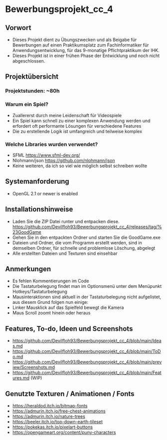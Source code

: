 # Bewerbungsprojekt_cc_4

## Vorwort

* Dieses Projekt dient zu Übungszwecken und als Beigabe für Bewerbungen auf einen Praktikumsplatz zum Fachinformatiker für Anwendungsentwicklung, für das 9-monatige Pflichtpraktikum der IHK.
* Dieses Projekt ist in einer frühen Phase der Entwicklung und noch nicht abgeschlossen.

## Projektübersicht

### Projektstunden: ~80h

### Warum ein Spiel?

* Zuallererst durch meine Leidenschaft für Videospiele
* Ein Spiel kann schnell zu einer komplexen Anwendung werden und erfordert oft performante Lösungen für verschiedene Features
* Die zu erstellende Logik ist umfangreich und teilweise komplex

### Welche Libraries wurden verwendet?

* SFML <https://www.sfml-dev.org/>
* Nlohmann/json <https://github.com/nlohmann/json>
* Keine weiteren, da ich so viel wie möglich selbst schreiben wollte

## Systemanforderung

* OpenGL 2.1 or newer is enabled

## Installationshinweise

* Laden Sie die ZIP Datei runter und entpacken diese. <https://github.com/Devilfloh93/Bewerbungsprojekt_cc_4/releases/tag/%23GoodGame>
* Gehen Sie in den entpackten Ordner und starten Sie die GoodGame.exe
* Dateien und Ordner, die vom Programm erstellt werden, sind in demselben Ordner, für schnelle und problemlose Löschung, abgelegt
* Alle erstellten Dateien und Texturen sind einsehbar

## Anmerkungen

* Es fehlen Kommentierungen im Code
* Die Tastaturbelegung findet man im Optionsmenü unter dem Menüpunkt Hotkeys/Tastaturbelegung
* Mausinteraktionen sind aktuell in der Tastaturbelegung nicht aufgelistet, aus diesem Grund folgen nun einige:
* Linker Mausklick auf das Spielfeld bewegt die Kamera
* Maus Scroll zoomt hinein oder heraus

## Features, To-do, Ideen und Screenshots

* <https://github.com/Devilfloh93/Bewerbungsprojekt_cc_4/blob/main/Ideas.md>
* <https://github.com/Devilfloh93/Bewerbungsprojekt_cc_4/blob/main/ToDo.md>
* <https://github.com/Devilfloh93/Bewerbungsprojekt_cc_4/blob/main/preview/Screenshots.md>
* <https://github.com/Devilfloh93/Bewerbungsprojekt_cc_4/blob/main/Features.md> (WIP)

## Genutzte Texturen / Animationen / Fonts

* <https://heraldod.itch.io/bitmap-fonts>
* <https://admurin.itch.io/free-chest-animations>
* <https://admurin.itch.io/nature-trees>
* <https://beeler.itch.io/top-down-earth-tileset>
* <https://pokekas.itch.io/pixelart-buttons>
* <https://opengameart.org/content/puny-characters>
